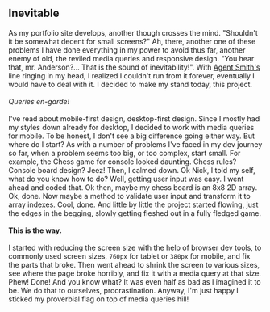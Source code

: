 ## Inevitable

As my portfolio site develops, another though crosses the mind. "Shouldn't it be somewhat decent for small screens?" Ah, there, another one of these problems I have done everything in my power to avoid thus far, another enemy of old, the reviled media queries and responsive design. "You hear that, mr. Anderson?... That is the sound of inevitability!". With [Agent Smith's](https://www.youtube.com/watch?v=kIbEj1CIpuU&t=7s) line ringing in my head, I realized I couldn't run from it forever, eventually I would have to deal with it. I decided to make my stand today, this project.
\
\
_Queries en-garde!_
\
\
I've read about mobile-first design, desktop-first design. Since I mostly had my styles down already for desktop, I decided to work with media queries for mobile. To be honest, I don't see a big difference going either way. But where do I start? As with a number of problems I've faced in my dev journey so far, when a problem seems too big, or too complex, start small. For example, the Chess game for console looked daunting. Chess rules? Console board design? Jeez! Then, I calmed down. Ok Nick, I told my self, what do you know how to do? Well, getting user input was easy. I went ahead and coded that. Ok then, maybe my chess board is an 8x8 2D array. Ok, done. Now maybe a method to validate user input and transform it to array indexes. Cool, done. And little by little the project started flowing, just the edges in the begging, slowly getting fleshed out in a fully fledged game.
\
\
**This is the way.**
\
\
I started with reducing the screen size with the help of browser dev tools, to commonly used screen sizes, `760px` for tablet or `380px` for mobile, and fix the parts that broke. Then went ahead to shrink the screen to various sizes, see where the page broke horribly, and fix it with a media query at that size. Phew! Done! And you know what? It was even half as bad as I imagined it to be. We do that to ourselves, procrastination. Anyway, I'm just happy I sticked my proverbial flag on top of media queries hill!
